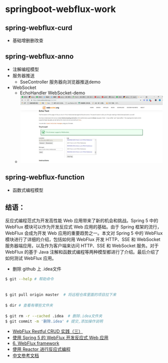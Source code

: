 # springboot-webflux-work
## spring-webflux-curd 
- 基础增删删改查

## spring-webflux-anno
- 注解编程模型 
- 服务器推送
  - SseController  服务器向浏览器推送demo
- WebSocket
  - EchoHandler  WebSocket-demo
  - ![image](https://github.com/heheshang/springboot-webflux-work/blob/master/spring-webflux-anno/src/main/resources/QQ%E6%88%AA%E5%9B%BE20190517144904.jpg)
## spring-webflux-function
- 函数式编程模型

## 结语：
反应式编程范式为开发高性能 Web 应用带来了新的机会和挑战。Spring 5 中的 WebFlux 模块可以作为开发反应式 Web 应用的基础。由于 Spring 框架的流行，WebFlux 会成为开发 Web 应用的重要趋势之一。本文对 Spring 5 中的 WebFlux 模块进行了详细的介绍，包括如何用 WebFlux 开发 HTTP、SSE 和 WebSocket 服务器端应用，以及作为客户端来访问 HTTP、SSE 和 WebSocket 服务。对于 WebFlux 的基于 Java 注解和函数式编程等两种模型都进行了介绍。最后介绍了如何测试 WebFlux 应用。


* 删除 github 上 .idea文件
```bash
$ git --help # 帮助命令


$ git pull origin master  # 将远程仓库里面的项目拉下来

$ dir # 查看有哪些文件夹

$ git rm -r --cached .idea  # 删除.idea文件夹
$ git commit -m '删除.idea' # 提交,添加操作说明

```



* [WebFlux Restful CRUD 实践（三）](https://mp.weixin.qq.com/s/93lBuIQhPM-XWyBaynx6Hg)
* [使用 Spring 5 的 WebFlux 开发反应式 Web 应用](https://www.ibm.com/developerworks/cn/java/spring5-webflux-reactive/index.html)
* [6. WebFlux framework](https://docs.spring.io/spring/docs/5.0.0.RC2/spring-framework-reference/web.html#web-reactive)
* [使用 Reactor 进行反应式编程](https://www.ibm.com/developerworks/cn/java/j-cn-with-reactor-response-encode/index.html)
* [中文参考文档](https://htmlpreview.github.io/?https://github.com/get-set/reactor-core/blob/master-zh/src/docs/index.html)